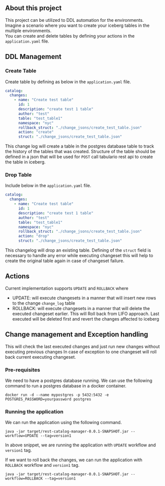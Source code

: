 ## About this project
This project can be utilized to DDL automation for the environments. Imagine a scenario where you want to create your iceberg tables in the multiple environments.\
You can create and delete tables by defining your actions in the ```application.yaml``` file. 

## DDL Management
### Create Table
Create table by defining as below in the ```application.yaml``` file. 

```yaml
catalog:
  changes:
    - name: "Create test table"
      id: 1
      description: "create test 1 table"
      author: "test"
      table: "test_table1"
      namespace: "nyc"
      rollback_struct: "./change_jsons/create_test_table.json"
      action: "create"
      struct: "./change_jsons/create_test_table.json"
```

This change log will create a table in the postgres database table to track the history of the tables that was created.
Structure of the table should be defined in a json that will be used for ```POST``` call tabulario rest api to create the table in iceberg.

### Drop Table
Include below in the ```application.yaml``` file.
```yaml
catalog:
  changes:
    - name: "Create test table"
      id: 1
      description: "create test 1 table"
      author: "test"
      table: "test_table1"
      namespace: "nyc"
      rollback_struct: "./change_jsons/create_test_table.json"
      action: "drop"
      struct: "./change_jsons/create_test_table.json"
```
This changelog will drop an existing table. Defining of the ```struct``` field is necessary to handle any error while executing changeset this will help to create the original table again in case of changeset failure.

## Actions
Current implementation supports ```UPDATE``` and ```ROLLBACK``` where 
* UPDATE: will execute changesets in a manner that will insert new rows to the change ```change_log``` table
* ROLLBACK: will execute changesets in a manner that will delete the executed changeset earlier. This will Roll back from LIFO approach. Last executed will be deleted first and revert the changes affected to iceberg

## Change management and Exception handling
This will check the last executed changes and just run new changes without executing previous changes
In case of exception to one changeset will roll back current executing changeset.


### Pre-requisites
We need to have a postgres database running. We can use the following command to run a postgres database in a docker container.

``` shell
docker run -d --name mypostgres -p 5432:5432 -e POSTGRES_PASSWORD=yourpassword postgres
```

### Running the application
We can run the application using the following command.

```shell
java -jar target/rest-catalog-manager-0.0.1-SNAPSHOT.jar --workflow=UPDATE --tag=version1
```
In above snippet, we are running the application with `UPDATE` workflow and `version1` tag.

If we want to roll back the changes, we can run the application with `ROLLBACK` workflow and `version1` tag.

```shell
java -jar target/rest-catalog-manager-0.0.1-SNAPSHOT.jar --workflow=ROLLBACK --tag=version1
```
